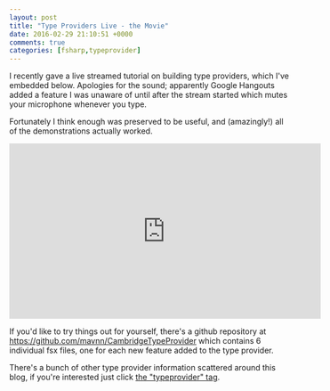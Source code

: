 ```yaml
---
layout: post
title: "Type Providers Live - the Movie"
date: 2016-02-29 21:10:51 +0000
comments: true
categories: [fsharp,typeprovider]
---
```

I recently gave a live streamed tutorial on building type providers, which I've embedded below. Apologies for the sound; apparently Google Hangouts added a feature I was unaware of until after the stream started which mutes your microphone whenever you type.

Fortunately I think enough was preserved to be useful, and (amazingly!) all of the demonstrations actually worked.

<iframe width="560" height="315" src="https://www.youtube.com/embed/pXT0li6zxKQ" frameborder="0" allowfullscreen></iframe>

If you'd like to try things out for yourself, there's a github repository at https://github.com/mavnn/CambridgeTypeProvider which contains 6 individual fsx files, one for each new feature added to the type provider.

There's a bunch of other type provider information scattered around this blog, if you're interested just click [the "typeprovider" tag](https//blog.mavnn.co.uk/blog/categories/typeprovider/).
